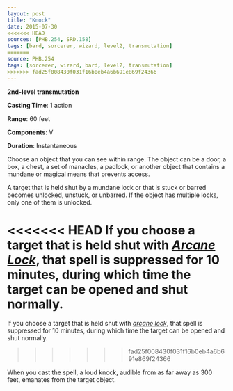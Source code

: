 ```yaml
---
layout: post
title: "Knock"
date: 2015-07-30
<<<<<<< HEAD
sources: [PHB.254, SRD.158]
tags: [bard, sorcerer, wizard, level2, transmutation]
=======
source: PHB.254
tags: [sorcerer, wizard, bard, level2, transmutation]
>>>>>>> fad25f008430f031f16b0eb4a6b691e869f24366
---
```


**2nd-level transmutation**

**Casting Time**: 1 action

**Range**: 60 feet

**Components**: V

**Duration**: Instantaneous

Choose an object that you can see within range. The object can be a door, a box, a chest, a set of manacles, a padlock, or another object that contains a mundane or magical means that prevents access.

A target that is held shut by a mundane lock or that is stuck or barred becomes unlocked, unstuck, or unbarred. If the object has multiple locks, only one of them is unlocked.

<<<<<<< HEAD
If you choose a target that is held shut with *[Arcane Lock](arcane-lock)*, that spell is suppressed for 10 minutes, during which time the target can be opened and shut normally.
=======
If you choose a target that is held shut with *[arcane lock](arcane-lock "arcane lock (lvl 2)")*, that spell is suppressed for 10 minutes, during which time the target can be opened and shut normally.
>>>>>>> fad25f008430f031f16b0eb4a6b691e869f24366

When you cast the spell, a loud knock, audible from as far away as 300 feet, emanates from the target object.
